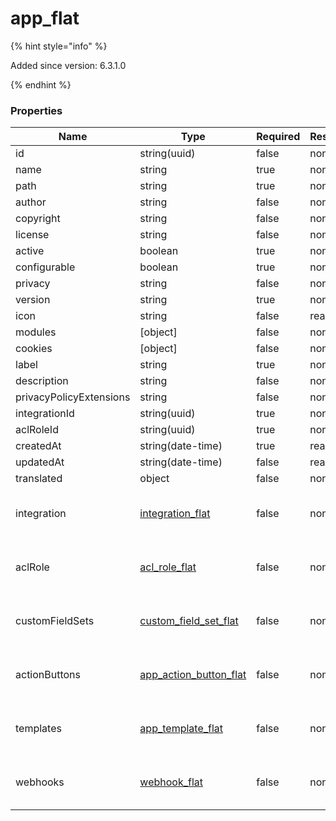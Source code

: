 
# app_flat

{% hint style="info" %}

Added since version: 6.3.1.0

{% endhint %}

### Properties

|Name|Type|Required|Restrictions|Description|
|---|---|---|---|---|
|id|string(uuid)|false|none|none|
|name|string|true|none|none|
|path|string|true|none|none|
|author|string|false|none|none|
|copyright|string|false|none|none|
|license|string|false|none|none|
|active|boolean|true|none|none|
|configurable|boolean|true|none|none|
|privacy|string|false|none|none|
|version|string|true|none|none|
|icon|string|false|read-only|none|
|modules|[object]|false|none|none|
|cookies|[object]|false|none|none|
|label|string|true|none|none|
|description|string|false|none|none|
|privacyPolicyExtensions|string|false|none|none|
|integrationId|string(uuid)|true|none|none|
|aclRoleId|string(uuid)|true|none|none|
|createdAt|string(date-time)|true|read-only|none|
|updatedAt|string(date-time)|false|read-only|none|
|translated|object|false|none|none|
|integration|[integration_flat](/schema/integration_flat.md)|false|none|Added since version: 6.0.0.0|
|aclRole|[acl_role_flat](/schema/acl_role_flat.md)|false|none|Added since version: 6.0.0.0|
|customFieldSets|[custom_field_set_flat](/schema/custom_field_set_flat.md)|false|none|Added since version: 6.0.0.0|
|actionButtons|[app_action_button_flat](/schema/app_action_button_flat.md)|false|none|Added since version: 6.3.1.0|
|templates|[app_template_flat](/schema/app_template_flat.md)|false|none|Added since version: 6.3.1.0|
|webhooks|[webhook_flat](/schema/webhook_flat.md)|false|none|Added since version: 6.3.1.0|
